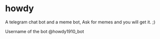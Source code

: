 # howdy
A telegram chat bot and a meme bot, Ask for memes and you will get it. ;)

Username of the bot
@howdy1910_bot
